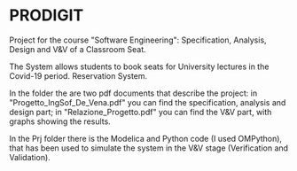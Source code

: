 # PRODIGIT
Project for the course "Software Engineering": Specification, Analysis, Design and V&V of a Classroom Seat. 

The System allows students to book seats for University lectures in the Covid-19 period. Reservation System. 

In the folder the are two pdf documents that describe the project: in "Progetto_IngSof_De_Vena.pdf" you can find the specification, analysis and design part; in "Relazione_Progetto.pdf" you can find the V&V part, with graphs showing the results.

In the Prj folder there is the Modelica and Python code (I used OMPython), that has been used to simulate the system in the V&V stage (Verification and Validation).
